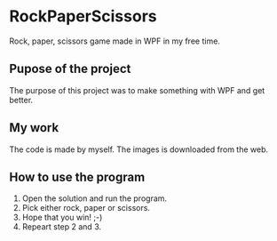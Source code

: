 # RockPaperScissors
Rock, paper, scissors game made in WPF in my free time.

## Pupose of the project
The purpose of this project was to make something with WPF and get better.  

## My work
The code is made by myself. The images is downloaded from the web. 

## How to use the program
1. Open the solution and run the program.
2. Pick either rock, paper or scissors.
4. Hope that you win! ;-)
5. Repeart step 2 and 3.
